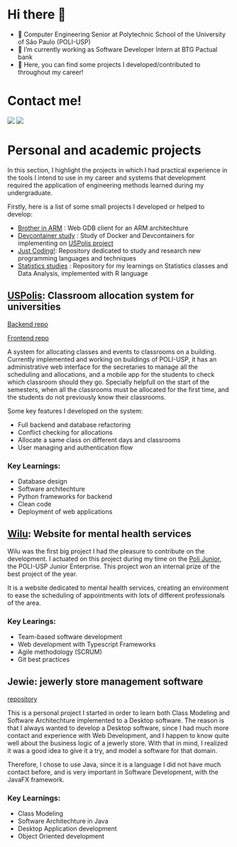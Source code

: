 # Hi there 👋

- 🔭 Computer Engineering Senior at Polytechnic School of the University of São Paulo (POLI-USP)
- ️💼 I’m currently working as Software Developer Intern at BTG Pactual bank
- 💬 Here, you can find some projects I developed/contributed to throughout my career!

# Contact me!
<div>
<a href="https://www.linkedin.com/in/henrique-duran" target="_blank"><img src="https://img.shields.io/badge/-LinkedIn-%230077B5?style=for-the-badge&logo=linkedin&logoColor=white" target="_blank"></a> 
<a href = "mailto:henriqueduran15@gmail.com"><img src="https://img.shields.io/badge/-Gmail-%23333?style=for-the-badge&logo=gmail&logoColor=white" target="_blank"></a>
</div>

# Personal and academic projects

In this section, I highlight the projects in which I had practical experience in the tools I intend to use in my career and systems that development required the application 
of engineering methods learned during my undergraduate.

Firstly, here is a list of some small projects I developed or helped to develop:

- [Brother in ARM](https://github.com/brunoVA101/lab-proc) : Web GDB client for an ARM architechture
- [Devcontainer study](https://github.com/hfduran/devcontainer) : Study of Docker and Devcontainers for implementing on [USPolis project](#uspolis-classroom-allocation-system-for-universities)
- [Just Coding!](http://github.com/hfduran/just-coding): Repository dedicated to study and research new programming languages and techniques
- [Statistics studies](https://github.com/hfduran/statistics) : Repository for my learnings on Statistics classes and Data Analysis, implemented with R language

## [USPolis](https://www.uspolis.com.br): Classroom allocation system for universities

[Backend repo](https://github.com/PCS-Poli-USP/USPolis-DB-Migration)

[Frontend repo](https://github.com/PCS-Poli-USP/USPolis-Admin-Frontend)

A system for allocating classes and events to classrooms on a building. Currently implemented and working on buildings of POLI-USP, it has an administrative web interface for the secretaries to manage all the scheduling and allocations, and a mobile app for the students to check which classroom should they go. Specially helpfull on the start of the semesters, when all the classrooms must be allocated for the first time, and the students do not previously know their classrooms.

Some key features I developed on the system:
- Full backend and database refactoring
- Conflict checking for allocations
- Allocate a same class on different days and classrooms
- User managing and authentication flow

### Key Learnings:
- Database design
- Software architechture
- Python frameworks for backend
- Clean code
- Deployment of web applications

## [Wilu](https://wiluapp.com): Website for mental health services

Wilu was the first big project I had the pleasure to contribute on the development. I actuated on this project during my time on the [Poli Junior](https://polijunior.com.br/), the POLI-USP Junior Enterprise. This project won an internal prize of the best project of the year.

It is a website dedicated to mental health services, creating an environment to ease the scheduling of appointments with lots of different professionals of the area. 

### Key Learings:
- Team-based software development
- Web development with Typescript Frameworks
- Agile methodology (SCRUM)
- Git best practices

## Jewie: jewerly store management software

[repository](https://github.com/hfduran/jewie)

This is a personal project I started in order to learn both Class Modeling and Software Architechture implemented to a Desktop software. The reason is that I always wanted to develop a Desktop software, since I had much more contact and experience with Web Development, and I happen to know quite well about the business logic of a jewerly store. With that in mind, I realized it was a good idea to give it a try, and model a software for that domain.

Therefore, I chose to use Java, since it is a language I did not have much contact before, and is very important in Software Development, with the JavaFX framework.

### Key Learnings:
- Class Modeling
- Software Architechture in Java
- Desktop Application development
- Object Oriented development

